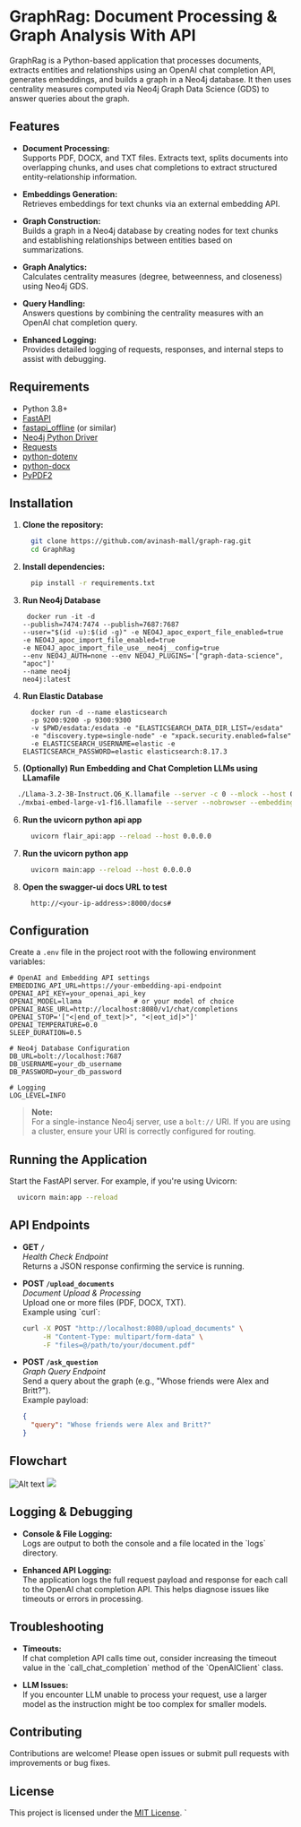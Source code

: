 # GraphRag: Document Processing & Graph Analysis With API

GraphRag is a Python-based application that processes documents, extracts entities and relationships using an OpenAI chat completion API, generates embeddings, and builds a graph in a Neo4j database. It then uses centrality measures computed via Neo4j Graph Data Science (GDS) to answer queries about the graph.

## Features

- **Document Processing:**  
  Supports PDF, DOCX, and TXT files. Extracts text, splits documents into overlapping chunks, and uses chat completions to extract structured entity–relationship information.

- **Embeddings Generation:**  
  Retrieves embeddings for text chunks via an external embedding API.

- **Graph Construction:**  
  Builds a graph in a Neo4j database by creating nodes for text chunks and establishing relationships between entities based on summarizations.

- **Graph Analytics:**  
  Calculates centrality measures (degree, betweenness, and closeness) using Neo4j GDS.

- **Query Handling:**  
  Answers questions by combining the centrality measures with an OpenAI chat completion query.

- **Enhanced Logging:**  
  Provides detailed logging of requests, responses, and internal steps to assist with debugging.

## Requirements

- Python 3.8+
- [FastAPI](https://fastapi.tiangolo.com/)
- [fastapi_offline](https://github.com/dmontagu/fastapi_offline) (or similar)
- [Neo4j Python Driver](https://neo4j.com/developer/python/)
- [Requests](https://docs.python-requests.org/en/latest/)
- [python-dotenv](https://github.com/theskumar/python-dotenv)
- [python-docx](https://python-docx.readthedocs.io/)
- [PyPDF2](https://pypi.org/project/PyPDF2/)

## Installation

1. **Clone the repository:**

   ```bash
     git clone https://github.com/avinash-mall/graph-rag.git
     cd GraphRag
   ```

2. **Install dependencies:**

   ```bash
     pip install -r requirements.txt
   ```

3. **Run Neo4j Database**
   ```docker
    docker run -it -d
   --publish=7474:7474 --publish=7687:7687
   --user="$(id -u):$(id -g)" -e NEO4J_apoc_export_file_enabled=true
   -e NEO4J_apoc_import_file_enabled=true
   -e NEO4J_apoc_import_file_use__neo4j__config=true
   --env NEO4J_AUTH=none --env NEO4J_PLUGINS='["graph-data-science", "apoc"]'
   --name neo4j
   neo4j:latest
   ```
4. **Run Elastic Database**
   ```docker
     docker run -d --name elasticsearch
     -p 9200:9200 -p 9300:9300
     -v $PWD/esdata:/esdata -e "ELASTICSEARCH_DATA_DIR_LIST=/esdata"
     -e "discovery.type=single-node" -e "xpack.security.enabled=false"
     -e ELASTICSEARCH_USERNAME=elastic -e ELASTICSEARCH_PASSWORD=elastic elasticsearch:8.17.3
   ```

5. **(Optionally) Run Embedding and Chat Completion LLMs using LLamafile** 
  ```bash 
    ./Llama-3.2-3B-Instruct.Q6_K.llamafile --server -c 0 --mlock --host 0.0.0.0 --port 8080 --nobrowser
    ./mxbai-embed-large-v1-f16.llamafile --server --nobrowser --embedding --host 0.0.0.0 --port 8081
  ```

6. **Run the uvicorn python api app**
   ```bash
     uvicorn flair_api:app --reload --host 0.0.0.0
   ```
   
7. **Run the uvicorn python app**
   ```bash
     uvicorn main:app --reload --host 0.0.0.0
   ```

8. **Open the swagger-ui docs URL to test**
   ```
     http://<your-ip-address>:8000/docs#
   ```

## Configuration

Create a `.env` file in the project root with the following environment variables:

```env
# OpenAI and Embedding API settings
EMBEDDING_API_URL=https://your-embedding-api-endpoint
OPENAI_API_KEY=your_openai_api_key
OPENAI_MODEL=llama             # or your model of choice
OPENAI_BASE_URL=http://localhost:8080/v1/chat/completions
OPENAI_STOP='["<|end_of_text|>", "<|eot_id|>"]'
OPENAI_TEMPERATURE=0.0
SLEEP_DURATION=0.5

# Neo4j Database Configuration
DB_URL=bolt://localhost:7687
DB_USERNAME=your_db_username
DB_PASSWORD=your_db_password

# Logging
LOG_LEVEL=INFO
```

> **Note:**  
> For a single-instance Neo4j server, use a `bolt://` URI. If you are using a cluster, ensure your URI is correctly configured for routing.

## Running the Application

Start the FastAPI server. For example, if you're using Uvicorn:

```bash
  uvicorn main:app --reload
```

## API Endpoints

- **GET `/`**  
  _Health Check Endpoint_  
  Returns a JSON response confirming the service is running.

- **POST `/upload_documents`**  
  _Document Upload & Processing_  
  Upload one or more files (PDF, DOCX, TXT).  
  Example using \`curl\`:

  ```bash
  curl -X POST "http://localhost:8080/upload_documents" \
       -H "Content-Type: multipart/form-data" \
       -F "files=@/path/to/your/document.pdf"
  ```

- **POST `/ask_question`**  
  _Graph Query Endpoint_  
  Send a query about the graph (e.g., "Whose friends were Alex and Britt?").  
  Example payload:

  ```json
  {
    "query": "Whose friends were Alex and Britt?"
  }
  ```
## Flowchart

![Alt text](https://raw.githubusercontent.com/avinash-mall/graph-rag/refs/heads/main/flowchart.svg?sanitize=true)
<img src="https://raw.githubusercontent.com/avinash-mall/graph-rag/refs/heads/main/flowchart.svg?sanitize=true">



## Logging & Debugging

- **Console & File Logging:**  
  Logs are output to both the console and a file located in the \`logs\` directory.
  
- **Enhanced API Logging:**  
  The application logs the full request payload and response for each call to the OpenAI chat completion API. This helps diagnose issues like timeouts or errors in processing.

## Troubleshooting

- **Timeouts:**  
  If chat completion API calls time out, consider increasing the timeout value in the \`call_chat_completion\` method of the \`OpenAIClient\` class.

- **LLM Issues:**  
  If you encounter LLM unable to process your request, use a larger model as the instruction might be too complex for smaller models.

## Contributing

Contributions are welcome! Please open issues or submit pull requests with improvements or bug fixes.

## License

This project is licensed under the [MIT License](LICENSE).
`
